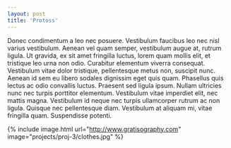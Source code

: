 ```yaml
---
layout: post
title: 'Protoss'
---
```


Donec condimentum a leo nec posuere. Vestibulum faucibus leo nec nisl varius vestibulum. Aenean vel quam semper, vestibulum augue at, rutrum ligula. Ut gravida, ex sit amet fringilla luctus, lorem quam mollis elit, et tristique leo urna non odio. Curabitur elementum viverra consequat. Vestibulum vitae dolor tristique, pellentesque metus non, suscipit nunc. Aenean id sem eu libero sodales dignissim eget quis quam. Phasellus quis lectus ac odio convallis luctus. Praesent sed ligula ipsum. Nullam ultricies nunc nec turpis porttitor elementum. Vestibulum vitae imperdiet elit, nec mattis magna. Vestibulum id neque nec turpis ullamcorper rutrum ac non ligula. Quisque nec pellentesque diam. Vestibulum at aliquam mi, vitae fringilla quam. Suspendisse potenti.

{% include image.html url="http://www.gratisography.com" image="projects/proj-3/clothes.jpg" %}
